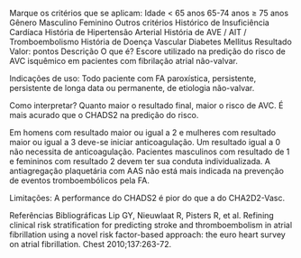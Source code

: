 Marque os critérios que se aplicam:
Idade
< 65 anos
65-74 anos
≥ 75 anos
Gênero
Masculino
Feminino
Outros critérios
Histórico de Insuficiência Cardíaca
História de Hipertensão Arterial
História de AVE / AIT / Tromboembolismo
História de Doença Vascular
Diabetes Mellitus
Resultado
Valor: pontos
Descrição
O que é?
Escore utilizado na predição do risco de AVC isquêmico em pacientes com fibrilação atrial não-valvar.

Indicações de uso:
Todo paciente com FA paroxística, persistente, persistente de longa data ou permanente, de etiologia não-valvar.

Como interpretar?
Quanto maior o resultado final, maior o risco de AVC. É mais acurado que o CHADS2 na predição do risco.

Em homens com resultado maior ou igual a 2 e mulheres com resultado maior ou igual a 3 deve-se iniciar anticoagulação. Um resultado igual a 0 não necessita de anticoagulação. Pacientes masculinos com resultado de 1 e femininos com resultado 2 devem ter sua conduta individualizada. A antiagregação plaquetária com AAS não está mais indicada na prevenção de eventos tromboembólicos pela FA.

Limitações:
A performance do CHADS2 é pior do que a do CHA2D2-Vasc.

Referências Bibliográficas
Lip GY, Nieuwlaat R, Pisters R, et al. Refining clinical risk stratification for predicting stroke and thromboembolism in atrial fibrillation using a novel risk factor-based approach: the euro heart survey on atrial fibrillation. Chest 2010;137:263-72.